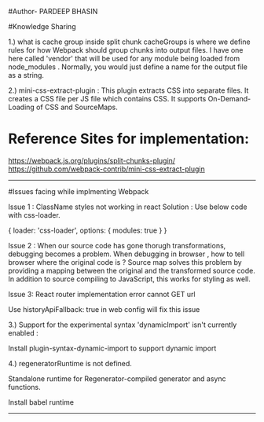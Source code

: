 #Author- PARDEEP BHASIN

#Knowledge Sharing

1.) what is cache group inside split chunk
cacheGroups is where we define rules for how Webpack should group chunks into output files. I have one here called 'vendor' that will be used for any module being loaded from node_modules . Normally, you would just define a name for the output file as a string.

2.) mini-css-extract-plugin : This plugin extracts CSS into separate files. It creates a CSS file per JS file which contains CSS. It supports On-Demand-Loading of CSS and SourceMaps.

# Reference Sites for implementation:

https://webpack.js.org/plugins/split-chunks-plugin/
https://github.com/webpack-contrib/mini-css-extract-plugin

--------------------------------------------------------------------------------

#Issues facing while implmenting Webpack

Issue 1 : ClassName styles not working in react
Solution : Use below code with css-loader.

{
  loader: 'css-loader',
  options: {
    modules: true
  }
}

Issue 2 : When our source code has gone thorugh transformations, debugging becomes a problem. When
debugging in browser , how to tell browser where the original code is ? Source map solves this
problem by providing a mapping between the original and the transformed source code. In addition to source
compiling to JavaScript, this works for styling as well.

Issue 3: React router implementation error cannot GET url

Use historyApiFallback: true in web config will fix this issue

3.) Support for the experimental syntax 'dynamicImport' isn't currently enabled :

Install plugin-syntax-dynamic-import  to support dynamic import

4.) regeneratorRuntime is not defined.

Standalone runtime for Regenerator-compiled generator and async functions.

Install babel runtime

--------------------------------------------------------------------------------

